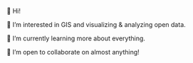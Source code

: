 👋 Hi!

👀 I’m interested in GIS and visualizing & analyzing open data.

🌱 I’m currently learning more about everything.

💞️ I’m open to collaborate on almost anything!

